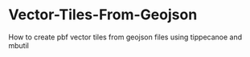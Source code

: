 # Vector-Tiles-From-Geojson
How to create pbf vector tiles from geojson files using tippecanoe and mbutil
